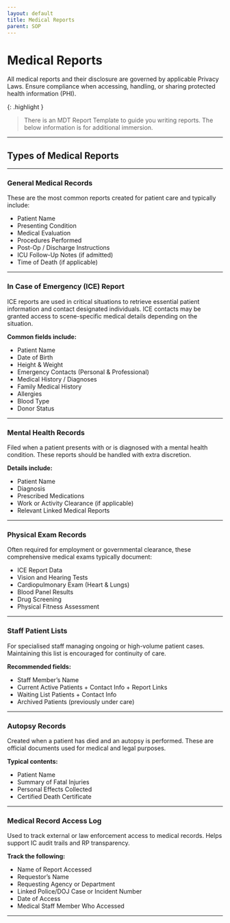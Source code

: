 ```yaml
---
layout: default
title: Medical Reports
parent: SOP
---
```


# Medical Reports  
All medical reports and their disclosure are governed by applicable Privacy Laws. Ensure compliance when accessing, handling, or sharing protected health information (PHI).

{: .highlight }
> There is an MDT Report Template to guide you writing reports. The below information is for additional immersion.

---

## Types of Medical Reports

---

### General Medical Records  
These are the most common reports created for patient care and typically include:

- Patient Name  
- Presenting Condition  
- Medical Evaluation  
- Procedures Performed  
- Post-Op / Discharge Instructions  
- ICU Follow-Up Notes (if admitted)  
- Time of Death (if applicable)

---

### In Case of Emergency (ICE) Report  
ICE reports are used in critical situations to retrieve essential patient information and contact designated individuals. ICE contacts may be granted access to scene-specific medical details depending on the situation.

**Common fields include:**

- Patient Name  
- Date of Birth  
- Height & Weight  
- Emergency Contacts (Personal & Professional)  
- Medical History / Diagnoses  
- Family Medical History  
- Allergies  
- Blood Type  
- Donor Status

---

### Mental Health Records  
Filed when a patient presents with or is diagnosed with a mental health condition. These reports should be handled with extra discretion.

**Details include:**

- Patient Name  
- Diagnosis  
- Prescribed Medications  
- Work or Activity Clearance (if applicable)  
- Relevant Linked Medical Reports

---

### Physical Exam Records  
Often required for employment or governmental clearance, these comprehensive medical exams typically document:

- ICE Report Data  
- Vision and Hearing Tests  
- Cardiopulmonary Exam (Heart & Lungs)  
- Blood Panel Results  
- Drug Screening  
- Physical Fitness Assessment

---

### Staff Patient Lists  
For specialised staff managing ongoing or high-volume patient cases. Maintaining this list is encouraged for continuity of care.

**Recommended fields:**

- Staff Member’s Name  
- Current Active Patients + Contact Info + Report Links  
- Waiting List Patients + Contact Info  
- Archived Patients (previously under care)

---

### Autopsy Records  
Created when a patient has died and an autopsy is performed. These are official documents used for medical and legal purposes.

**Typical contents:**

- Patient Name  
- Summary of Fatal Injuries  
- Personal Effects Collected  
- Certified Death Certificate

---

### Medical Record Access Log  
Used to track external or law enforcement access to medical records. Helps support IC audit trails and RP transparency.

**Track the following:**

- Name of Report Accessed  
- Requestor’s Name  
- Requesting Agency or Department  
- Linked Police/DOJ Case or Incident Number  
- Date of Access  
- Medical Staff Member Who Accessed

---

